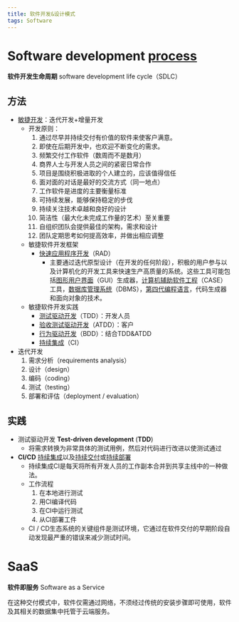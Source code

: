 ```yaml
---
title: 软件开发&设计模式
tags: Software
---
```


# Software development [process](https://en.wikipedia.org/wiki/Software_development_process)

**软件开发生命周期** software development life cycle（SDLC）

## 方法

- [敏捷开发](https://en.wikipedia.org/wiki/Agile_software_development)：迭代开发+增量开发
  - 开发原则：
    1. 通过尽早并持续交付有价值的软件来使客户满意。
    2. 即使在后期开发中，也欢迎不断变化的需求。
    3. 频繁交付工作软件（数周而不是数月）
    4. 商界人士与开发人员之间的紧密日常合作
    5. 项目是围绕积极进取的个人建立的，应该值得信任
    6. 面对面的对话是最好的交流方式（同一地点）
    7. 工作软件是进度的主要衡量标准
    8. 可持续发展，能够保持稳定的步伐
    9. 持续关注技术卓越和良好的设计
    10. 简洁性（最大化未完成工作量的艺术）至关重要
    11. 自组织团队会提供最佳的架构，需求和设计
    12. 团队定期思考如何提高效率，并做出相应调整
  - 敏捷软件开发框架
    - [快速应用程序开发](https://en.wikipedia.org/wiki/Rapid_application_development)（RAD）
      - 主要通过迭代原型设计（在开发的任何阶段），积极的用户参与以及计算机化的开发工具来快速生产高质量的系统。这些工具可能包括[图形用户界面](https://en.wikipedia.org/wiki/Graphical_User_Interface)（GUI）生成器，[计算机辅助软件工程](https://en.wikipedia.org/wiki/Computer_Aided_Software_Engineering)（CASE）工具，[数据库管理系统](https://en.wikipedia.org/wiki/Database_Management_System)（DBMS），[第四代编程语言](https://en.wikipedia.org/wiki/Fourth-generation_programming_language)，代码生成器和面向对象的技术。
  - 敏捷软件开发实践
    - [测试驱动开发](https://en.wikipedia.org/wiki/Test-driven_development)（TDD）：开发人员
    - [验收测试驱动开发](https://en.wikipedia.org/wiki/Acceptance_test-driven_development)（ATDD）：客户
    - [行为驱动开发](https://en.wikipedia.org/wiki/Behavior-driven_development)（BDD）：结合TDD&ATDD
    - [持续集成](https://en.wikipedia.org/wiki/Continuous_integration)（CI）
- 迭代开发
  1. 需求分析（requirements analysis）
  2. 设计（design）
  3. 编码（coding）
  4. 测试（testing）
  5. 部署和评估（deployment / evaluation）

## 实践

- 测试驱动开发  **Test-driven development** (**TDD**) 
  - 将需求转换为非常具体的测试用例，然后对代码进行改进以使测试通过
- **CI/CD** [持续集成](https://en.wikipedia.org/wiki/Continuous_integration)以及[持续交付](https://en.wikipedia.org/wiki/Continuous_delivery)或[持续部署](https://en.wikipedia.org/wiki/Continuous_deployment)
  - 持续集成CI是每天将所有开发人员的工作副本合并到共享主线中的一种做法。
  - 工作流程
    1. 在本地进行测试
    2. 用CI编译代码
    3. 在CI中运行测试
    4. 从CI部署工件
  - CI / CD生态系统的关键组件是测试环境，它通过在软件交付的早期阶段自动发现最严重的错误来减少测试时间。

# SaaS

**软件即服务** Software as a Service

在这种交付模式中，软件仅需通过网络，不须经过传统的安装步骤即可使用，软件及其相关的数据集中托管于云端服务。
